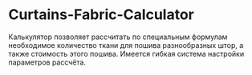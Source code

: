 # Curtains-Fabric-Calculator

Калькулятор позволяет рассчитать по специальным формулам необходимое количество ткани для пошива разнообразных штор, а также стоимость этого пошива. Имеется гибкая система настройки параметров рассчёта.
